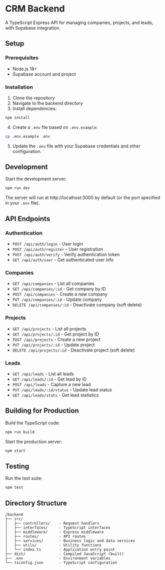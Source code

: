 # CRM Backend

A TypeScript Express API for managing companies, projects, and leads, with Supabase integration.

## Setup

### Prerequisites

- Node.js 18+
- Supabase account and project

### Installation

1. Clone the repository
2. Navigate to the backend directory
3. Install dependencies:

```bash
npm install
```

4. Create a `.env` file based on `.env.example`:

```bash
cp .env.example .env
```

5. Update the `.env` file with your Supabase credentials and other configuration.

## Development

Start the development server:

```bash
npm run dev
```

The server will run at http://localhost:3000 by default (or the port specified in your `.env` file).

## API Endpoints

### Authentication

- `POST /api/auth/login` - User login
- `POST /api/auth/register` - User registration
- `POST /api/auth/verify` - Verify authentication token
- `GET /api/auth/user` - Get authenticated user info

### Companies

- `GET /api/companies` - List all companies
- `GET /api/companies/:id` - Get company by ID
- `POST /api/companies` - Create a new company
- `PUT /api/companies/:id` - Update company
- `DELETE /api/companies/:id` - Deactivate company (soft delete)

### Projects

- `GET /api/projects` - List all projects
- `GET /api/projects/:id` - Get project by ID
- `POST /api/projects` - Create a new project
- `PUT /api/projects/:id` - Update project
- `DELETE /api/projects/:id` - Deactivate project (soft delete)

### Leads

- `GET /api/leads` - List all leads
- `GET /api/leads/:id` - Get lead by ID
- `POST /api/leads` - Capture a new lead
- `PUT /api/leads/:id/status` - Update lead status
- `GET /api/leads/stats` - Get lead statistics

## Building for Production

Build the TypeScript code:

```bash
npm run build
```

Start the production server:

```bash
npm start
```

## Testing

Run the test suite:

```bash
npm test
```

## Directory Structure

```
/backend
├── src/
│   ├── controllers/    - Request handlers
│   ├── interfaces/     - TypeScript interfaces
│   ├── middleware/     - Express middleware
│   ├── routes/         - API routes
│   ├── services/       - Business logic and data services
│   ├── utils/          - Utility functions
│   └── index.ts        - Application entry point
├── dist/               - Compiled JavaScript (built)
├── .env                - Environment variables
└── tsconfig.json       - TypeScript configuration
```
